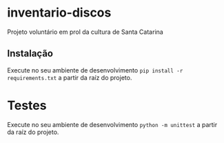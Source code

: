 # inventario-discos
Projeto voluntário em prol da cultura de Santa Catarina

## Instalação
Execute no seu ambiente de desenvolvimento `pip install -r requirements.txt` a partir da raíz do projeto.

# Testes
Execute no seu ambiente de desenvolvimento `python -m unittest` a partir da raíz do projeto.
